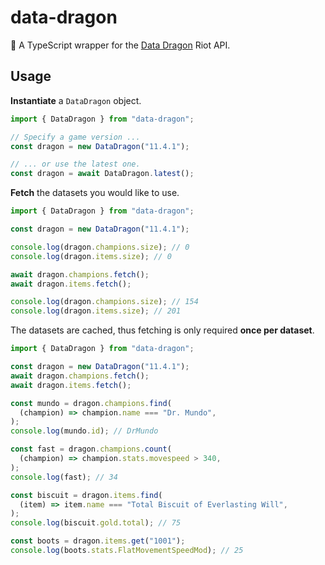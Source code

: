 # data-dragon

🐉 A TypeScript wrapper for the [Data Dragon](https://riot-api-libraries.readthedocs.io/en/latest/ddragon.html) Riot API.

## Usage

**Instantiate** a `DataDragon` object.

```javascript
import { DataDragon } from "data-dragon";

// Specify a game version ...
const dragon = new DataDragon("11.4.1");

// ... or use the latest one.
const dragon = await DataDragon.latest();
```

**Fetch** the datasets you would like to use.

```javascript
import { DataDragon } from "data-dragon";

const dragon = new DataDragon("11.4.1");

console.log(dragon.champions.size); // 0
console.log(dragon.items.size); // 0

await dragon.champions.fetch();
await dragon.items.fetch();

console.log(dragon.champions.size); // 154
console.log(dragon.items.size); // 201
```

The datasets are cached, thus fetching is only required **once per dataset**.

```javascript
import { DataDragon } from "data-dragon";

const dragon = new DataDragon("11.4.1");
await dragon.champions.fetch();
await dragon.items.fetch();

const mundo = dragon.champions.find(
  (champion) => champion.name === "Dr. Mundo",
);
console.log(mundo.id); // DrMundo

const fast = dragon.champions.count(
  (champion) => champion.stats.movespeed > 340,
);
console.log(fast); // 34

const biscuit = dragon.items.find(
  (item) => item.name === "Total Biscuit of Everlasting Will",
);
console.log(biscuit.gold.total); // 75

const boots = dragon.items.get("1001");
console.log(boots.stats.FlatMovementSpeedMod); // 25
```
